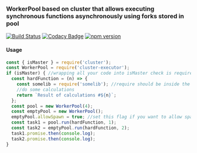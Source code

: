### WorkerPool based on cluster that allows executing synchronous functions asynchronously using forks stored in pool
[![Build Status](https://travis-ci.org/DarthPigrum/cluster-executor.svg?branch=master)](https://travis-ci.org/DarthPigrum/cluster-executor)
[![Codacy Badge](https://api.codacy.com/project/badge/Grade/8d162e00881c4673a508ad60bd160118)](https://www.codacy.com/app/DarthPigrum/cluster-executor?utm_source=github.com&amp;utm_medium=referral&amp;utm_content=DarthPigrum/cluster-executor&amp;utm_campaign=Badge_Grade)
[![npm version](https://badge.fury.io/js/cluster-executor.svg)](https://badge.fury.io/js/cluster-executor)
#### Usage
```javascript
const { isMaster } = require('cluster');
const WorkerPool = require('cluster-executor');
if (isMaster) { //wrapping all your code into isMaster check is required
  const hardFunction = (n) => {
    const somelib = require('somelib'); //require should be inside the function
    //do some calculations
    return `Result of calculations #${n}`;
  };
  const pool = new WorkerPool(4);
  const emptyPool = new WorkerPool();
  emptyPool.allowSpawn = true; //set this flag if you want to allow spawning additional forks
  const task1 = pool.run(hardFunction, 1);
  const task2 = emptyPool.run(hardFunction, 2);
  task1.promise.then(console.log);
  task2.promise.then(console.log);
}
```

